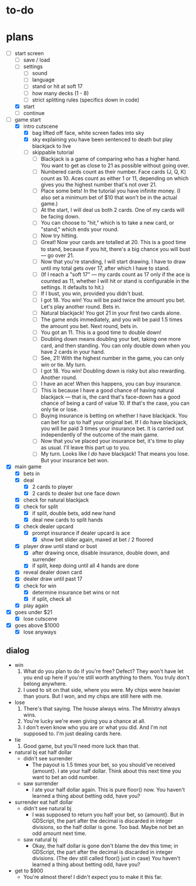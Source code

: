 # to-do

# plans

- [ ] start screen
	- [ ] save / load
	- [ ] settings
		- [ ] sound
		- [ ] language
		- [ ] stand or hit at soft 17
		- [ ] how many decks (1 - 8)
		- [ ] strict splitting rules (specifics down in code)
	- [x] start
	- [ ] continue
- [ ] game start
	- [x] intro cutscene
		- [x] bag lifted off face, white screen fades into sky
		- [x] sky explaining you have been sentenced to death but play blackjack to live
		- [ ] skippable tutorial
			- [ ] Blackjack is a game of comparing who has a higher hand. You want to get as close to 21 as possible without going over.
			- [ ] Numbered cards count as their number. Face cards (J, Q, K) count as 10. Aces count as either 1 or 11, depending on which gives you the highest number that's not over 21.
			- [ ] Place some bets! In the tutorial you have infinite money. (I also set a minimum bet of $10 that won't be in the actual game.)
			- [ ] At the start, I will deal us both 2 cards. One of my cards will be facing down.
			- [ ] You can choose to "hit," which is to take a new card, or "stand," which ends your round.
			- [ ] Now try hitting.
			- [ ] Great! Now your cards are totalled at 20. This is a good time to stand, because if you hit, there's a big chance you will bust — go over 21.
			- [ ] Now that you're standing, I will start drawing. I have to draw until my total gets over 17, after which I have to stand.
			- [ ] (If I reach a "soft 17" — my cards count as 17 only if the ace is counted as 11, whether I will hit or stand is configurable in the settings. It defaults to hit.)
			- [ ] If I bust, you win, provided you didn't bust.
			- [ ] I got 18. You win! You will be paid twice the amount you bet. Let's play another round. Bets in.
			- [ ] Natural blackjack! You got 21 in your first two cards alone.
			- [ ] The game ends immediately, and you will be paid 1.5 times the amount you bet. Next round, bets in.
			- [ ] You got an 11. This is a good time to double down!
			- [ ] Doubling down means doubling your bet, taking one more card, and then standing. You can only double down when you have 2 cards in your hand.
			- [ ] See, 21! With the highest number in the game, you can only win or tie. My turn.
			- [ ] I got 18. You win! Doubling down is risky but also rewarding. Another round.
			- [ ] I have an ace! When this happens, you can buy insurance.
			- [ ] This is because I have a good chance of having natural blackjack — that is, the card that's face-down has a good chance of being a card of value 10. If that's the case, you can only tie or lose.
			- [ ] Buying insurance is betting on whether I have blackjack. You can bet for up to half your original bet. If I do have blackjack, you will be paid 3 times your insurance bet. It is carried out independently of the outcome of the main game.
			- [ ] Now that you've placed your insurance bet, it's time to play as usual. I'll leave this part up to you.
			- [ ] My turn. Looks like I *do* have blackjack! That means you lose. But your insurance bet won.
- [x] main game
	- [x] bets in
	- [x] deal
		- [x] 2 cards to player
		- [x] 2 cards to dealer but one face down
	- [x] check for natural blackjack
	- [x] check for split
		- [x] if split, double bets, add new hand
		- [x] deal new cards to split hands
	- [x] check dealer upcard
		- [x] prompt insurance if dealer upcard is ace
			- [x] show bet slider again, maxed at bet / 2 floored
	- [x] player draw until stand or bust
		- [x] after drawing once, disable insurance, double down, and surrender
		- [x] if split, keep doing until all 4 hands are done
	- [x] reveal dealer down card
	- [x] dealer draw until past 17
	- [x] check for win
		- [x] determine insurance bet wins or not
		- [x] if split, check all
	- [x] play again
- [x] goes under $21
	- [x] lose cutscene
- [x] goes above $1000
	- [x] lose anyways

## dialog

- win
	1. What do you plan to do if you're free? Defect? They won't have let you end up here if you're still worth anything to them. You truly don't belong anywhere.
	2. I used to sit on that side, where you were. My chips were heavier than yours. But I won, and my chips are still here with me.
- lose
	1. There's that saying. The house always wins. The Ministry always wins.
	2. You're lucky we're even giving you a chance at all.
	3. I don't even know who you are or what you did. And I'm not supposed to. I'm just dealing cards here.
- tie
	1. Good game, but you'll need more luck than that.
- natural bj eat half dollar
	- didn't see surrender
		- The payout is 1.5 times your bet, so you should've received {amount}. I ate your half dollar. Think about this next time you want to bet an odd number.
	- saw surrender
		- I ate your half dollar again. This is pure floor() now. You haven't learned a thing about betting odd, have you?
- surrender eat half dollar
	- didn't see natural bj
		- I was supposed to return you half your bet, so {amount}. But in GDScript, the part after the decimal is discarded in integer divisions, so the half dollar is gone. Too bad. Maybe not bet an odd amount next time.
	- saw natural bj
		- Okay, the half dollar is gone don't blame the dev this time; in GDScript, the part after the decimal is discarded in integer divisions. (The dev still called floor() just in case) You haven't learned a thing about betting odd, have you?
- get to $900
	- You're almost there! I didn't expect you to make it this far.
